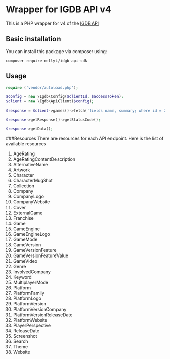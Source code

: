 # Wrapper for IGDB API v4
This is a PHP wrapper for v4 of the [IGDB API](https://api-docs.igdb.com/#about)

## Basic installation
You can install this package via composer using:
```shell
composer require nellyt/idgb-api-sdk
```

## Usage
```php
require ('vendor/autoload.php');

$config = new \Igdb\Config($clientId, $accessToken);
$client = new \Igdb\ApiClient($config);

$response = $client->games()->fetch('fields name, summary; where id = 25;');

$response->getResponse()->getStatusCode();

$response->getData();
```

###Resources
There are resources for each API endpoint. Here is the list of available resources
1. AgeRating
2. AgeRatingContentDescription
3. AlternativeName
4. Artwork
5. Character
6. CharacterMugShot
7. Collection
8. Company
9. CompanyLogo
10. CompanyWebsite
11. Cover
12. ExternalGame
13. Franchise
14. Game
15. GameEngine
16. GameEngineLogo
17. GameMode
18. GameVersion
19. GameVersionFeature
20. GameVersionFeatureValue
21. GameVideo
22. Genre
23. InvolvedCompany
24. Keyword
25. MultiplayerMode
26. Platform
27. PlatformFamily
28. PlatformLogo
29. PlatformVersion
30. PlatformVersionCompany
31. PlatformVersionReleaseDate
32. PlatformWebsite
33. PlayerPerspective
34. ReleaseDate
35. Screenshot
36. Search
37. Theme
38. Website
